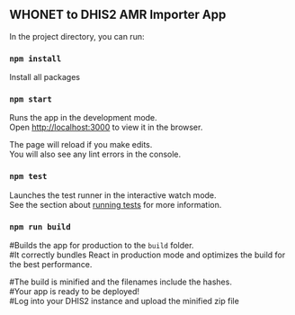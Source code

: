 ## WHONET to DHIS2 AMR Importer App

In the project directory, you can run:

### `npm install`
Install all packages

### `npm start`

Runs the app in the development mode.<br>
Open [http://localhost:3000](http://localhost:3000) to view it in the browser.

The page will reload if you make edits.<br>
You will also see any lint errors in the console.

### `npm test`

Launches the test runner in the interactive watch mode.<br>
See the section about [running tests](https://facebook.github.io/create-react-app/docs/running-tests) for more information.

### `npm run build`

#Builds the app for production to the `build` folder.<br>
#It correctly bundles React in production mode and optimizes the build for the best performance.

#The build is minified and the filenames include the hashes.<br>
#Your app is ready to be deployed! <br>
#Log into your DHIS2 instance and upload the minified zip file

